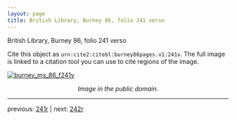 ```yaml
---
layout: page
title: British Library, Burney 86, folio 241 verso
---
```


British Library, Burney 86, folio 241 verso

Cite this object as `urn:cite2:citebl:burney86pages.v1:241v`.  The full image is linked to a citation tool you can use to cite regions of the image.

[![burney_ms_86_f241v](http://www.homermultitext.org/iipsrv?IIIF=/project/homer/pyramidal/deepzoom/citebl/burney86imgs/v1/burney_ms_86_f241v.tif/full/800,/0/default.jpg)](http://www.homermultitext.org/ict2/?urn=urn:cite2:citebl:burney86imgs.v1:burney_ms_86_f241v) 

<p style="text-align: center; font-style: italic;">Image in the public domain.</p>

---

previous: [241r](../241r/) | next: [242r](../242r/)